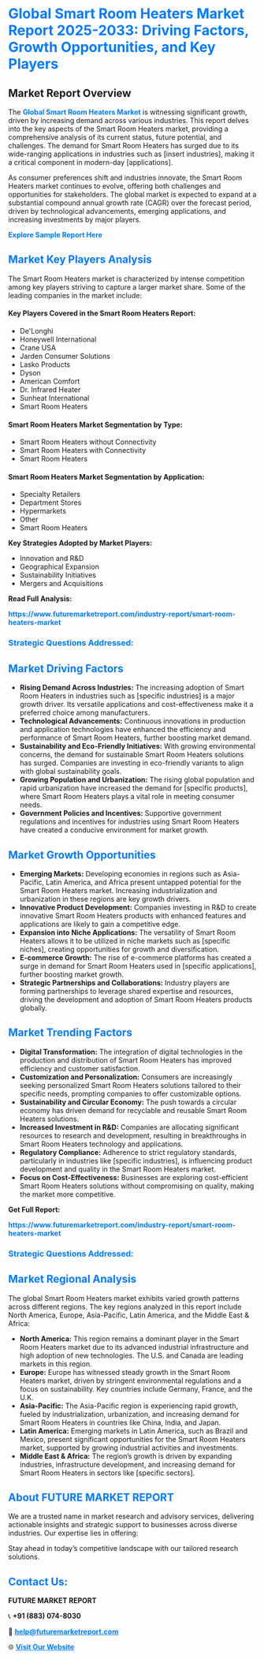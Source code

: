 <h1 style="color: #007BFF;">Global Smart Room Heaters Market Report 2025-2033: Driving Factors, Growth Opportunities, and Key Players</h1>

<section id="overview">
<h2>Market Report Overview</h2>
<p>The <a href="https://www.futuremarketreport.com/industry-report/smart-room-heaters-market" style="color: #007BFF; text-decoration: none;"><strong>Global Smart Room Heaters Market</strong></a> is witnessing significant growth, driven by increasing demand across various industries. This report delves into the key aspects of the Smart Room Heaters market, providing a comprehensive analysis of its current status, future potential, and challenges. The demand for Smart Room Heaters has surged due to its wide-ranging applications in industries such as [insert industries], making it a critical component in modern-day [applications].</p>
<p>As consumer preferences shift and industries innovate, the Smart Room Heaters market continues to evolve, offering both challenges and opportunities for stakeholders. The global market is expected to expand at a substantial compound annual growth rate (CAGR) over the forecast period, driven by technological advancements, emerging applications, and increasing investments by major players.</p>
</section>

<section id="overview">
<p><a href="https://www.futuremarketreport.com/request-sample/reportId=97660" style="color: #007BFF; text-decoration: none;"><strong>Explore Sample Report Here</strong></a></p>
</section>

<section id="key-players">
<h2 style="color: #007BFF;">Market Key Players Analysis</h2>
<p>The Smart Room Heaters market is characterized by intense competition among key players striving to capture a larger market share. Some of the leading companies in the market include:</p>
<h4>Key Players Covered in the Smart Room Heaters Report:</h4>
<ul><li>De&#039;Longhi</li><li>Honeywell International</li><li>Crane USA</li><li>Jarden Consumer Solutions</li><li>Lasko Products</li><li>Dyson</li><li>American Comfort</li><li>Dr. Infrared Heater</li><li>Sunheat International</li><li>Smart Room Heaters</li></ul>
<h4>Smart Room Heaters Market Segmentation by Type:</h4>
<ul><li>Smart Room Heaters without Connectivity</li><li>Smart Room Heaters with Connectivity</li><li>Smart Room Heaters</li></ul>

<h4>Smart Room Heaters Market Segmentation by Application:</h4>
<ul><li>Specialty Retailers</li><li>Department Stores</li><li>Hypermarkets</li><li>Other</li><li>Smart Room Heaters</li></ul>
<p><strong>Key Strategies Adopted by Market Players:</strong></p>
<ul>
<li>Innovation and R&D</li>
<li>Geographical Expansion</li>
<li>Sustainability Initiatives</li>
<li>Mergers and Acquisitions</li>
</ul>
</section>

<section>
<p><strong>Read Full Analysis: </strong></p><a href="https://www.futuremarketreport.com/industry-report/smart-room-heaters-market" style="color: #007BFF; text-decoration: none;"><strong>https://www.futuremarketreport.com/industry-report/smart-room-heaters-market</strong></a>
<h3 style="color: #007BFF;">Strategic Questions Addressed:</h3>
</section>

<section id="driving-factors">
<h2 style="color: #007BFF;">Market Driving Factors</h2>
<ul>
<li><strong>Rising Demand Across Industries:</strong> The increasing adoption of Smart Room Heaters in industries such as [specific industries] is a major growth driver. Its versatile applications and cost-effectiveness make it a preferred choice among manufacturers.</li>
<li><strong>Technological Advancements:</strong> Continuous innovations in production and application technologies have enhanced the efficiency and performance of Smart Room Heaters, further boosting market demand.</li>
<li><strong>Sustainability and Eco-Friendly Initiatives:</strong> With growing environmental concerns, the demand for sustainable Smart Room Heaters solutions has surged. Companies are investing in eco-friendly variants to align with global sustainability goals.</li>
<li><strong>Growing Population and Urbanization:</strong> The rising global population and rapid urbanization have increased the demand for [specific products], where Smart Room Heaters plays a vital role in meeting consumer needs.</li>
<li><strong>Government Policies and Incentives:</strong> Supportive government regulations and incentives for industries using Smart Room Heaters have created a conducive environment for market growth.</li>
</ul>
</section>

<section id="growth-opportunities">
<h2 style="color: #007BFF;">Market Growth Opportunities</h2>
<ul>
<li><strong>Emerging Markets:</strong> Developing economies in regions such as Asia-Pacific, Latin America, and Africa present untapped potential for the Smart Room Heaters market. Increasing industrialization and urbanization in these regions are key growth drivers.</li>
<li><strong>Innovative Product Development:</strong> Companies investing in R&D to create innovative Smart Room Heaters products with enhanced features and applications are likely to gain a competitive edge.</li>
<li><strong>Expansion into Niche Applications:</strong> The versatility of Smart Room Heaters allows it to be utilized in niche markets such as [specific niches], creating opportunities for growth and diversification.</li>
<li><strong>E-commerce Growth:</strong> The rise of e-commerce platforms has created a surge in demand for Smart Room Heaters used in [specific applications], further boosting market growth.</li>
<li><strong>Strategic Partnerships and Collaborations:</strong> Industry players are forming partnerships to leverage shared expertise and resources, driving the development and adoption of Smart Room Heaters products globally.</li>
</ul>
</section>

<section id="trending-factors">
<h2 style="color: #007BFF;">Market Trending Factors</h2>
<ul>
<li><strong>Digital Transformation:</strong> The integration of digital technologies in the production and distribution of Smart Room Heaters has improved efficiency and customer satisfaction.</li>
<li><strong>Customization and Personalization:</strong> Consumers are increasingly seeking personalized Smart Room Heaters solutions tailored to their specific needs, prompting companies to offer customizable options.</li>
<li><strong>Sustainability and Circular Economy:</strong> The push towards a circular economy has driven demand for recyclable and reusable Smart Room Heaters solutions.</li>
<li><strong>Increased Investment in R&D:</strong> Companies are allocating significant resources to research and development, resulting in breakthroughs in Smart Room Heaters technology and applications.</li>
<li><strong>Regulatory Compliance:</strong> Adherence to strict regulatory standards, particularly in industries like [specific industries], is influencing product development and quality in the Smart Room Heaters market.</li>
<li><strong>Focus on Cost-Effectiveness:</strong> Businesses are exploring cost-efficient Smart Room Heaters solutions without compromising on quality, making the market more competitive.</li>
</ul>
</section>

<section>
<p><strong>Get Full Report: </strong></p><a href="https://www.futuremarketreport.com/industry-report/smart-room-heaters-market" style="color: #007BFF; text-decoration: none;"><strong>https://www.futuremarketreport.com/industry-report/smart-room-heaters-market</strong></a>
<h3 style="color: #007BFF;">Strategic Questions Addressed:</h3>
</section>


<section id="regional-analysis">
<h2 style="color: #007BFF;">Market Regional Analysis</h2>
<p>The global Smart Room Heaters market exhibits varied growth patterns across different regions. The key regions analyzed in this report include North America, Europe, Asia-Pacific, Latin America, and the Middle East & Africa:</p>
<ul>
<li><strong>North America:</strong> This region remains a dominant player in the Smart Room Heaters market due to its advanced industrial infrastructure and high adoption of new technologies. The U.S. and Canada are leading markets in this region.</li>
<li><strong>Europe:</strong> Europe has witnessed steady growth in the Smart Room Heaters market, driven by stringent environmental regulations and a focus on sustainability. Key countries include Germany, France, and the U.K.</li>
<li><strong>Asia-Pacific:</strong> The Asia-Pacific region is experiencing rapid growth, fueled by industrialization, urbanization, and increasing demand for Smart Room Heaters in countries like China, India, and Japan.</li>
<li><strong>Latin America:</strong> Emerging markets in Latin America, such as Brazil and Mexico, present significant opportunities for the Smart Room Heaters market, supported by growing industrial activities and investments.</li>
<li><strong>Middle East & Africa:</strong> The region’s growth is driven by expanding industries, infrastructure development, and increasing demand for Smart Room Heaters in sectors like [specific sectors].</li>
</ul>
</section>

<footer>
<h2 style="color: #007BFF;">About FUTURE MARKET REPORT</h2>
<p>We are a trusted name in market research and advisory services, delivering actionable insights and strategic support to businesses across diverse industries. Our expertise lies in offering:</p>

<p>Stay ahead in today’s competitive landscape with our tailored research solutions.</p>

<h2 style="color: #007BFF;">Contact Us:</h2>
<p><strong>FUTURE MARKET REPORT</strong></p>
<p>📞 <strong>+91 (883) 074-8030</strong></p>
<p>📧 <strong><a href="mailto:help@futuremarketreport.com" style="color: #007BFF;">help@futuremarketreport.com</a></strong></p>
<p>🌐 <strong><a href="https://www.futuremarketreport.com/" style="color: #007BFF;">Visit Our Website</a></strong></p>
</footer>